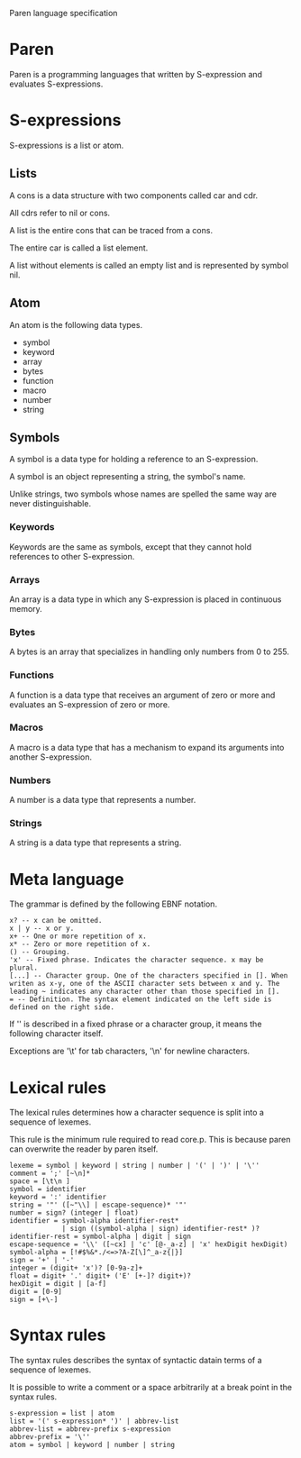Paren language specification

# Paren
Paren is a programming languages that written by S-expression and evaluates S-expressions.

# S-expressions
S-expressions is a list or atom.

## Lists
A cons is a data structure with two components called car and cdr.

All cdrs refer to nil or cons.

A list is the entire cons that can be traced from a cons.

The entire car is called a list element.

A list without elements is called an empty list and is represented by symbol nil.

## Atom
An atom is the following data types.

- symbol
- keyword
- array
- bytes
- function
- macro
- number
- string

## Symbols
A symbol is a data type for holding a reference to an S-expression.

A symbol is an object representing a string, the symbol's name.

Unlike strings, two symbols whose names are spelled the same way are never distinguishable.

### Keywords
Keywords are the same as symbols, except that they cannot hold references to other S-expression.

### Arrays
An array is a data type in which any S-expression is placed in continuous memory.

### Bytes
A bytes is an array that specializes in handling only numbers from 0 to 255.

### Functions
A function is a data type that receives an argument of zero or more and evaluates an S-expression of zero or more.

### Macros
A macro is a data type that has a mechanism to expand its arguments into another S-expression.

### Numbers
A number is a data type that represents a number.

### Strings
A string is a data type that represents a string.

# Meta language
The grammar is defined by the following EBNF notation.

    x? -- x can be omitted.
    x | y -- x or y.
    x+ -- One or more repetition of x.
    x* -- Zero or more repetition of x.
    () -- Grouping.
    'x' -- Fixed phrase. Indicates the character sequence. x may be plural.
    [...] -- Character group. One of the characters specified in []. When writen as x-y, one of the ASCII character sets between x and y. The leading ~ indicates any character other than those specified in [].
    = -- Definition. The syntax element indicated on the left side is defined on the right side.

If '\' is described in a fixed phrase or a character group, it means the following character itself.

Exceptions are '\t' for tab characters, '\n' for newline characters.

# Lexical rules
The lexical rules determines how a character sequence is split into a sequence of lexemes.

This rule is the minimum rule required to read core.p. This is because paren can overwrite the reader by paren itself.

    lexeme = symbol | keyword | string | number | '(' | ')' | '\''
    comment = ';' [~\n]*
    space = [\t\n ]
    symbol = identifier
    keyword = ':' identifier
    string = '"' ([~"\\] | escape-sequence)* '"'
    number = sign? (integer | float)
    identifier = symbol-alpha identifier-rest*
                 | sign ((symbol-alpha | sign) identifier-rest* )?
    identifier-rest = symbol-alpha | digit | sign
    escape-sequence = '\\' ([~cx] | 'c' [@-_a-z] | 'x' hexDigit hexDigit)
    symbol-alpha = [!#$%&*./<=>?A-Z[\]^_a-z{|}]
    sign = '+' | '-'
    integer = (digit+ 'x')? [0-9a-z]+
    float = digit+ '.' digit+ ('E' [+-]? digit+)?
    hexDigit = digit | [a-f]
    digit = [0-9]
    sign = [+\-]

# Syntax rules
The syntax rules describes the syntax of syntactic datain terms of a sequence of lexemes.

It is possible to write a comment or a space arbitrarily at a break point in the syntax rules.

    s-expression = list | atom
    list = '(' s-expression* ')' | abbrev-list
    abbrev-list = abbrev-prefix s-expression
    abbrev-prefix = '\''
    atom = symbol | keyword | number | string
